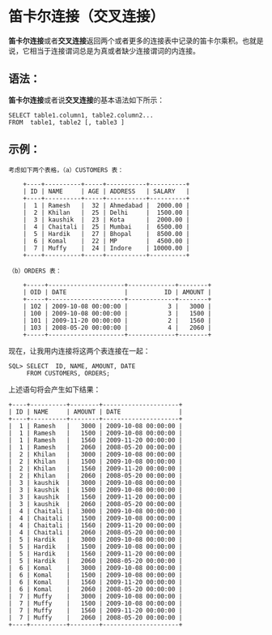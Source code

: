 # 笛卡尔连接（交叉连接） #

**笛卡尔连接**或者**交叉连接**返回两个或者更多的连接表中记录的笛卡尔乘积。也就是说，它相当于连接谓词总是为真或者缺少连接谓词的内连接。

## 语法： ##

**笛卡尔连接**或者说**交叉连接**的基本语法如下所示：

	SELECT table1.column1, table2.column2...
	FROM  table1, table2 [, table3 ]

## 示例： ##

	考虑如下两个表格，（a）CUSTOMERS 表：
	
		+----+----------+-----+-----------+----------+
		| ID | NAME     | AGE | ADDRESS   | SALARY   |
		+----+----------+-----+-----------+----------+
		|  1 | Ramesh   |  32 | Ahmedabad |  2000.00 |
		|  2 | Khilan   |  25 | Delhi     |  1500.00 |
		|  3 | kaushik  |  23 | Kota      |  2000.00 |
		|  4 | Chaitali |  25 | Mumbai    |  6500.00 |
		|  5 | Hardik   |  27 | Bhopal    |  8500.00 |
		|  6 | Komal    |  22 | MP        |  4500.00 |
		|  7 | Muffy    |  24 | Indore    | 10000.00 |
		+----+----------+-----+-----------+----------+
	
	（b）ORDERS 表：
	
		+-----+---------------------+-------------+--------+
		| OID | DATE                |          ID | AMOUNT |
		+-----+---------------------+-------------+--------+
		| 102 | 2009-10-08 00:00:00 |           3 |   3000 |
		| 100 | 2009-10-08 00:00:00 |           3 |   1500 |
		| 101 | 2009-11-20 00:00:00 |           2 |   1560 |
		| 103 | 2008-05-20 00:00:00 |           4 |   2060 |
		+-----+---------------------+-------------+--------+

现在，让我用内连接将这两个表连接在一起：

	SQL> SELECT  ID, NAME, AMOUNT, DATE
	     FROM CUSTOMERS, ORDERS;

上述语句将会产生如下结果：

	+----+----------+--------+---------------------+
	| ID | NAME     | AMOUNT | DATE                |
	+----+----------+--------+---------------------+
	|  1 | Ramesh   |   3000 | 2009-10-08 00:00:00 |
	|  1 | Ramesh   |   1500 | 2009-10-08 00:00:00 |
	|  1 | Ramesh   |   1560 | 2009-11-20 00:00:00 |
	|  1 | Ramesh   |   2060 | 2008-05-20 00:00:00 |
	|  2 | Khilan   |   3000 | 2009-10-08 00:00:00 |
	|  2 | Khilan   |   1500 | 2009-10-08 00:00:00 |
	|  2 | Khilan   |   1560 | 2009-11-20 00:00:00 |
	|  2 | Khilan   |   2060 | 2008-05-20 00:00:00 |
	|  3 | kaushik  |   3000 | 2009-10-08 00:00:00 |
	|  3 | kaushik  |   1500 | 2009-10-08 00:00:00 |
	|  3 | kaushik  |   1560 | 2009-11-20 00:00:00 |
	|  3 | kaushik  |   2060 | 2008-05-20 00:00:00 |
	|  4 | Chaitali |   3000 | 2009-10-08 00:00:00 |
	|  4 | Chaitali |   1500 | 2009-10-08 00:00:00 |
	|  4 | Chaitali |   1560 | 2009-11-20 00:00:00 |
	|  4 | Chaitali |   2060 | 2008-05-20 00:00:00 |
	|  5 | Hardik   |   3000 | 2009-10-08 00:00:00 |
	|  5 | Hardik   |   1500 | 2009-10-08 00:00:00 |
	|  5 | Hardik   |   1560 | 2009-11-20 00:00:00 |
	|  5 | Hardik   |   2060 | 2008-05-20 00:00:00 |
	|  6 | Komal    |   3000 | 2009-10-08 00:00:00 |
	|  6 | Komal    |   1500 | 2009-10-08 00:00:00 |
	|  6 | Komal    |   1560 | 2009-11-20 00:00:00 |
	|  6 | Komal    |   2060 | 2008-05-20 00:00:00 |
	|  7 | Muffy    |   3000 | 2009-10-08 00:00:00 |
	|  7 | Muffy    |   1500 | 2009-10-08 00:00:00 |
	|  7 | Muffy    |   1560 | 2009-11-20 00:00:00 |
	|  7 | Muffy    |   2060 | 2008-05-20 00:00:00 |
	+----+----------+--------+---------------------+
